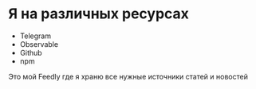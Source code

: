 # Я на различных ресурсах

- Telegram
- Observable
- Github
- npm

Это мой Feedly где я храню все нужные источники статей и новостей
